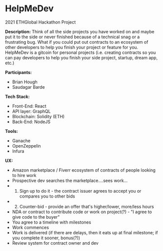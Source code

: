 # HelpMeDev
2021 ETHGlobal Hackathon Project

**Description:** Think of all the side projects you have worked on and maybe put it to the side or never finished because of a technical snag or a frustrating bug. What if you could put out contracts to an ecosystem of other developers to help you finish your project or feature for you. HelpMeDev is a gitcoin for personal projects (i.e. creating contracts so you can pay developers to help you finish your side project, startup, dream app, etc.)

**Participants:**
- Brian Hough
- Saudagar Barde

**Tech Stack:**
- Front-End: React
- API layer: GraphQL
- Blockchain: Solidity (ETH)
- Back-End: NodeJS

**Tools:**
- Ganache
- OpenZeppelin
- Infura

**UX:**
- Amazon marketplace / Fiverr ecosystem of contracts of people looking to hire work
- Prospective dev searches the marketplace....sees work...
- 1. Sign up to do it - the contract issuer agrees to accept you or compares you to other bids
- 2. Counter-bid - provide an offer that's higher/lower, more/less hours
- NDA or contract to contribute code or work on project(?) - "I agree to give code to the buyer"
- You agree to a timeline with milestones
- Work commences
- Work is delivered (if there are delays, then it eats up at final milestone; if you complete it sooner, bonus(?))
- Review system for contract owner and dev
